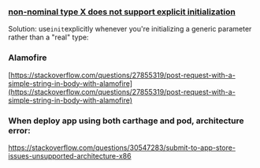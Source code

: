 ### [**non-nominal type X does not support explicit initialization**](https://stackoverflow.com/questions/46458657/non-nominal-type-x-does-not-support-explicit-initialization)

Solution: use`init`explicitly whenever you're initializing a generic parameter rather than a "real" type:

### Alamofire

[https://stackoverflow.com/questions/27855319/post-request-with-a-simple-string-in-body-with-alamofire](https://stackoverflow.com/questions/27855319/post-request-with-a-simple-string-in-body-with-alamofire)

### When deploy app using both carthage and pod, architecture error:

https://stackoverflow.com/questions/30547283/submit-to-app-store-issues-unsupported-architecture-x86



